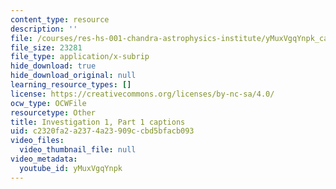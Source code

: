 ```yaml
---
content_type: resource
description: ''
file: /courses/res-hs-001-chandra-astrophysics-institute/yMuxVgqYnpk_captions.webvtt
file_size: 23281
file_type: application/x-subrip
hide_download: true
hide_download_original: null
learning_resource_types: []
license: https://creativecommons.org/licenses/by-nc-sa/4.0/
ocw_type: OCWFile
resourcetype: Other
title: Investigation 1, Part 1 captions
uid: c2320fa2-a237-4a23-909c-cbd5bfacb093
video_files:
  video_thumbnail_file: null
video_metadata:
  youtube_id: yMuxVgqYnpk
---
```

